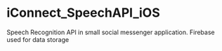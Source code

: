 # iConnect_SpeechAPI_iOS
Speech Recognition API in small social messenger application. Firebase used for data storage
